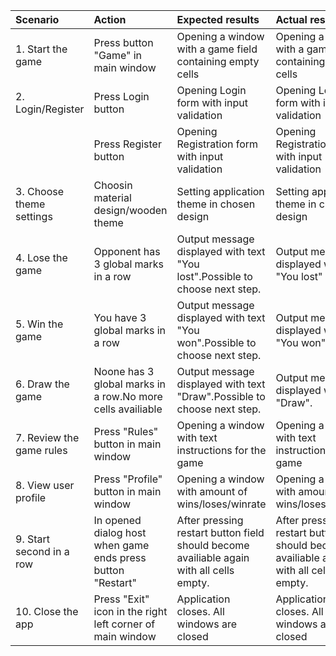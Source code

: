 |Scenario|Action|Expected results|Actual result| Grade|
|:---|:---|:---|:---|:---|
|1. Start the game|Press button "Game" in main window|Opening a window with a game field containing empty cells|Opening a window with a game field containing empty cells | + |
|2. Login/Register|Press Login button|Opening Login form with input validation|Opening Login form with input validation| + |
| |Press Register button|Opening Registration form with input validation|Opening Registration form with input validation | + |
|3. Choose theme settings|Choosin material design/wooden theme|Setting application theme in chosen design| Setting application theme in chosen design | + |
|4. Lose the game|Opponent has 3 global marks in a row|Output message displayed with text "You lost".Possible to choose next step.|Output message displayed with text "You lost"| + |
|5. Win the game|You have 3 global marks in a row|Output message displayed with text "You won".Possible to choose next step.| Output message displayed with text "You won" | + |
|6. Draw the game|Noone has 3 global marks in a row.No more cells availiable|Output message displayed with text "Draw".Possible to choose next step.| Output message displayed with text "Draw". | + |
|7. Review the game rules|Press "Rules" button in main window|Opening a window with text instructions for the game|Opening a window with text instructions for the game | + |
|8. View user profile|Press "Profile" button in main window|Opening a window with amount of wins/loses/winrate| Opening a window with amount of wins/loses/winrate | + |
|9. Start second in a row|In opened dialog host when game ends press button "Restart"|After pressing restart button field should become availiable again with all cells empty.| After pressing restart button field should become availiable again with all cells empty. | + |
|10. Close the app|Press "Exit" icon in the right left corner of main window|Application closes. All windows are closed| Application closes. All windows are closed | + |



